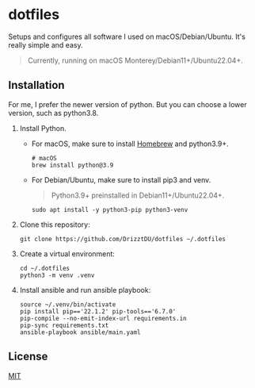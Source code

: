 # dotfiles

Setups and configures all software I used on macOS/Debian/Ubuntu. It's really simple and easy.

> Currently, running on macOS Monterey/Debian11+/Ubuntu22.04+.

## Installation

For me, I prefer the newer version of python. But you can choose a lower version, such as python3.8.

1. Install Python.

   - For macOS, make sure to install [Homebrew](https://brew.sh/) and python3.9+.

       ```shell
       # macOS
       brew install python@3.9
       ```
   
   - For Debian/Ubuntu, make sure to install pip3 and venv.

      > Python3.9+ preinstalled in Debian11+/Ubuntu22.04+.
     
      ```shell
      sudo apt install -y python3-pip python3-venv
      ```

2. Clone this repository:

    ```shell
    git clone https://github.com/DrizztDU/dotfiles ~/.dotfiles
    ```

3. Create a virtual environment:

    ```shell
    cd ~/.dotfiles
    python3 -m venv .venv
    ```

4. Install ansible and run ansible playbook:

   ```shell
   source ~/.venv/bin/activate
   pip install pip=='22.1.2' pip-tools=='6.7.0'
   pip-compile --no-emit-index-url requirements.in
   pip-sync requirements.txt
   ansible-playbook ansible/main.yaml
   ```

## License

[MIT](LICENSE)
